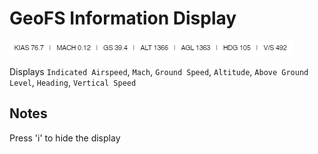 # GeoFS Information Display
![image](assets/v2.2.png)

Displays `Indicated Airspeed`, `Mach`, `Ground Speed`, `Altitude`, `Above Ground Level`, `Heading`, `Vertical Speed`

## Notes
Press 'i' to hide the display
